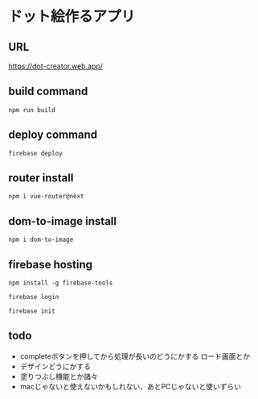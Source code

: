 # ドット絵作るアプリ

## URL
https://dot-creator.web.app/

## build command
`npm run build`

## deploy command
`firebase deploy`

## router install
`npm i vue-router@next`

## dom-to-image install
`npm i dom-to-image`

## firebase hosting
`npm install -g firebase-tools`

`firebase login`

`firebase init`

## todo
- completeボタンを押してから処理が長いのどうにかする ロード画面とか
- デザインどうにかする
- 塗りつぶし機能とか諸々
- macじゃないと使えないかもしれない、あとPCじゃないと使いずらい